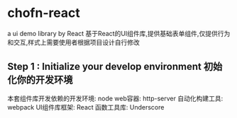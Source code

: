 # chofn-react
a ui demo library by React
基于React的UI组件库,提供基础表单组件,仅提供行为和交互,样式上需要使用者根据项目设计自行修改

## Step 1 : Initialize your develop environment 初始化你的开发环境

本套组件库开发依赖的开发环境: node 
web容器: http-server
自动化构建工具: webpack 
UI组件库框架: React
函数工具库: Underscore


